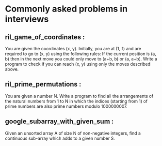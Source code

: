 # Commonly asked problems in interviews 

## ril_game_of_coordinates :
You are given the coordinates (x, y). Initially, you are at (1, 1) and are
required to go to (x, y) using the following rules: If the current position
is (a, b) then in the next move you could only move to (a+b, b) or (a, a+b).
Write a program to check if you can reach (x, y) using only the moves
described above.

## ril_prime_permutations :
You are given a number N. Write a program to find all the arrangements of
the natural numbers from 1 to N in which the indices (starting from 1) of
prime numbers are also prime numbers modulo 1000000007.

## google_subarray_with_given_sum :
Given an unsorted array A of size N of non-negative integers, 
find a continuous sub-array which adds to a given number S.
